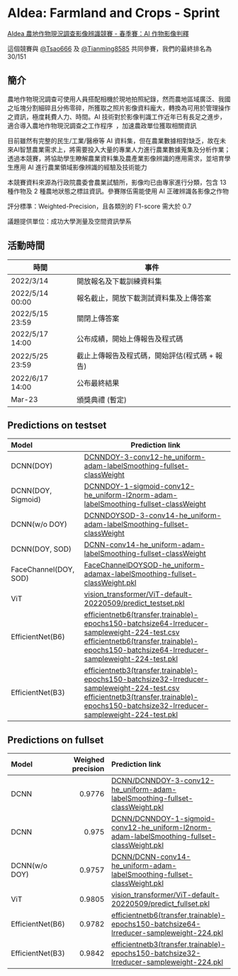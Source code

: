 # AIdea: Farmland and Crops - Sprint

[AIdea 農地作物現況調查影像辨識競賽 - 春季賽：AI 作物影像判釋](https://aidea-web.tw/topic/93c8c26b-0e96-44bc-9a53-1c96353ad340?focus=intro)

這個競賽與 [@Tsao666](https://github.com/Tsao666) 及 [@Tianming8585](https://github.com/Tianming8585) 共同參賽，我們的最終排名為 30/151

## 簡介

農地作物現況調查可使用人員搭配相機於現地拍照紀錄，然而農地區域廣泛、我國之坵塊分割細碎且分佈零碎，所獲取之照片影像資料龐大，轉換為可用於管理操作之資訊，極度耗費人力、時間。AI 技術對於影像判識工作近年已有長足之進步，適合導入農地作物現況調查之工作程序 ，加速農政單位獲取相關資訊

目前雖然有完整的民生/工業/醫療等 AI 資料集，但在農業數據相對缺乏，故在未來AI智慧農業需求上，將需要投入大量的專業人力進行農業數據蒐集及分析作業；透過本競賽，將協助學生瞭解農業資料集及農產業影像辨識的應用需求，並培育學生應用 AI 進行農業領域影像辨識的經驗及技術能力

本競賽資料來源為行政院農委會農業試驗所，影像均已由專家進行分類，包含 13 種作物及 2 種農地狀態之標註資訊。參賽隊伍需能使用 AI 正確辨識各影像之作物

評分標準：Weighted-Precision，且各類別的 F1-score 需大於 0.7

議題提供單位：成功大學測量及空間資訊學系

## 活動時間

| 時間            | 事件                                          |
| --------------- | --------------------------------------------- |
| 2022/3/14       | 開放報名及下載訓練資料集                      |
| 2022/5/14 00:00 | 報名截止，開放下載測試資料集及上傳答案        |
| 2022/5/15 23:59 | 關閉上傳答案                                  |
| 2022/5/17 14:00 | 公布成績，開始上傳報告及程式碼                |
| 2022/5/25 23:59 | 截止上傳報告及程式碼，開始評估(程式碼 + 報告) |
| 2022/6/17 14:00 | 公布最終結果                                  |
| Mar-23          | 頒獎典禮 (暫定)                               |

## Predictions on testset

| Model                 | Prediction link                                                                                                                                                                                                                                                                                                                                                                                                                                                                                                                                                                        |
| :-------------------- | -------------------------------------------------------------------------------------------------------------------------------------------------------------------------------------------------------------------------------------------------------------------------------------------------------------------------------------------------------------------------------------------------------------------------------------------------------------------------------------------------------------------------------------------------------------------------------------- |
| DCNN(DOY)             | [DCNNDOY-3-conv12-he_uniform-adam-labelSmoothing-fullset-classWeight](src/evaluate/DCNN/DCNNDOY-3-conv12-he_uniform-adam-labelSmoothing-fullset-classWeight-testingSet.pkl)                                                                                                                                                                                                                                                                                                                                                                                                            |
| DCNN(DOY, Sigmoid)    | [DCNNDOY-1-sigmoid-conv12-he_uniform-l2norm-adam-labelSmoothing-fullset-classWeight](src/evaluate/DCNN/DCNNDOY-1-sigmoid-conv12-he_uniform-l2norm-adam-labelSmoothing-fullset-classWeight-testingSet.pkl)                                                                                                                                                                                                                                                                                                                                                                              |
| DCNN(w/o DOY)         | [DCNNDOYSOD-3-conv14-he_uniform-adam-labelSmoothing-fullset-classWeight](src/evaluate/DCNN/DCNNDOYSOD-3-conv14-he_uniform-adam-labelSmoothing-fullset-classWeight-testingSet.pkl)                                                                                                                                                                                                                                                                                                                                                                                                      |
| DCNN(DOY, SOD)        | [DCNN-conv14-he_uniform-adam-labelSmoothing-fullset-classWeight](src/evaluate/DCNN/DCNN-conv14-he_uniform-adam-labelSmoothing-fullset-classWeight-testingSet.pkl)                                                                                                                                                                                                                                                                                                                                                                                                                      |
| FaceChannel(DOY, SOD) | [FaceChannelDOYSOD-he_uniform-adamax-labelSmoothing-fullset-classWeight.pkl](src/evaluate/FaceChannel/FaceChannelDOYSOD-he_uniform-adamax-labelSmoothing-fullset-classWeight-testingSet.pkl)                                                                                                                                                                                                                                                                                                                                                                                           |
| ViT                   | [vision_transformer/ViT-default-20220509/predict_testset.pkl](https://github.com/Chang-Siang/farmland-crops/blob/main/src/evaluate/vision_transformer/ViT-default-20220509/predict_testset.pkl)                                                                                                                                                                                                                                                                                                                                                                                        |
| EfficientNet(B6)      | [efficientnetb6(transfer,trainable)-epochs150-batchsize64-lrreducer-sampleweight-224-test.csv](<https://github.com/Chang-Siang/farmland-crops/blob/main/src/evaluate/EfficientNet(fullset)/efficientnetb6(transfer,trainable)-epochs150-batchsize64-lrreducer-sampleweight-224-test.csv>)<br>[efficientnetb6(transfer,trainable)-epochs150-batchsize64-lrreducer-sampleweight-224-test.pkl](<https://github.com/Chang-Siang/farmland-crops/blob/main/src/evaluate/EfficientNet(fullset)/efficientnetb6(transfer,trainable)-epochs150-batchsize64-lrreducer-sampleweight-224-test.pkl>) |
| EfficientNet(B3)      | [efficientnetb3(transfer,trainable)-epochs150-batchsize32-lrreducer-sampleweight-224-test.csv](<https://github.com/Chang-Siang/farmland-crops/blob/main/src/evaluate/EfficientNet(fullset)/efficientnetb3(transfer,trainable)-epochs150-batchsize32-lrreducer-sampleweight-224-test.csv>)<br>[efficientnetb3(transfer,trainable)-epochs150-batchsize32-lrreducer-sampleweight-224-test.pkl](<https://github.com/Chang-Siang/farmland-crops/blob/main/src/evaluate/EfficientNet(fullset)/efficientnetb3(transfer,trainable)-epochs150-batchsize32-lrreducer-sampleweight-224-test.pkl>) |

## Predictions on fullset

| Model            | Weighed precision | Prediction link                                                                                                                                                                                                                                                                 |
| :--------------- | ----------------: | :------------------------------------------------------------------------------------------------------------------------------------------------------------------------------------------------------------------------------------------------------------------------------ |
| DCNN             |            0.9776 | [DCNN/DCNNDOY-3-conv12-he_uniform-adam-labelSmoothing-fullset-classWeight.pkl](https://github.com/Chang-Siang/farmland-crops/blob/main/src/evaluate/DCNN/DCNNDOY-3-conv12-he_uniform-adam-labelSmoothing-fullset-classWeight.pkl)                                               |
| DCNN             |             0.975 | [DCNN/DCNNDOY-1-sigmoid-conv12-he_uniform-l2norm-adam-labelSmoothing-fullset-classWeight.pkl](https://github.com/Chang-Siang/farmland-crops/blob/main/src/evaluate/DCNN/DCNNDOY-1-sigmoid-conv12-he_uniform-l2norm-adam-labelSmoothing-fullset-classWeight.pkl)                 |
| DCNN(w/o DOY)    |            0.9757 | [DCNN/DCNN-conv14-he_uniform-adam-labelSmoothing-fullset-classWeight.pkl](https://github.com/Chang-Siang/farmland-crops/blob/main/src/evaluate/DCNN/DCNN-conv14-he_uniform-adam-labelSmoothing-fullset-classWeight.pkl)                                                         |
| ViT              |            0.9805 | [vision_transformer/ViT-default-20220509/predict_fullset.pkl](https://github.com/Chang-Siang/farmland-crops/blob/main/src/evaluate/vision_transformer/ViT-default-20220509/predict_fullset.pkl)                                                                                 |
| EfficientNet(B6) |            0.9782 | [efficientnetb6(transfer,trainable)-epochs150-batchsize64-lrreducer-sampleweight-224.pkl](<https://github.com/Chang-Siang/farmland-crops/blob/main/src/evaluate/EfficientNet(fullset)/efficientnetb6(transfer,trainable)-epochs150-batchsize64-lrreducer-sampleweight-224.pkl>) |
| EfficientNet(B3) |            0.9842 | [efficientnetb3(transfer,trainable)-epochs150-batchsize32-lrreducer-sampleweight-224.pkl](<https://github.com/Chang-Siang/farmland-crops/blob/main/src/evaluate/EfficientNet(fullset)/efficientnetb3(transfer,trainable)-epochs150-batchsize32-lrreducer-sampleweight-224.pkl>) |
